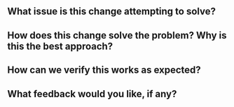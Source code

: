 
## What issue is this change attempting to solve?

## How does this change solve the problem? Why is this the best approach?

## How can we verify this works as expected?

## What feedback would you like, if any?
